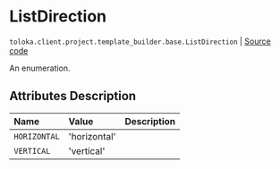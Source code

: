 # ListDirection
`toloka.client.project.template_builder.base.ListDirection` | [Source code](https://github.com/Toloka/toloka-kit/blob/v1.1.4/src/client/project/template_builder/base.py#L206)

An enumeration.

## Attributes Description

| Name | Value | Description |
| :------| :-----------| :----------| 
`HORIZONTAL`|'horizontal'|
`VERTICAL`|'vertical'|
